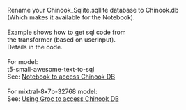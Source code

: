 Rename your Chinook_Sqlite.sqllite database to Chinook.db<br>
(Which makes it available for the Notebook).<br>
<br>
Example shows how to get sql code from<br> 
the transformer (based on userinput).<br>
Details in the code. <br>
<br>
For model: <br>t5-small-awesome-text-to-sql<br>
See: <a href="AccessDbFromLangchain.ipynb">Notebook to access Chinook DB</a><br>
<br>
For mixtral-8x7b-32768 model:<br>
See: <a href="GroqChatLlm.ipynb">Using Groc to access Chinook DB</a><br>

